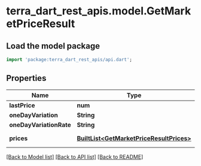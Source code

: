 # terra_dart_rest_apis.model.GetMarketPriceResult

## Load the model package
```dart
import 'package:terra_dart_rest_apis/api.dart';
```

## Properties
Name | Type | Description | Notes
------------ | ------------- | ------------- | -------------
**lastPrice** | **num** |  | 
**oneDayVariation** | **String** |  | 
**oneDayVariationRate** | **String** |  | 
**prices** | [**BuiltList&lt;GetMarketPriceResultPrices&gt;**](GetMarketPriceResultPrices.md) | Price history | 

[[Back to Model list]](../README.md#documentation-for-models) [[Back to API list]](../README.md#documentation-for-api-endpoints) [[Back to README]](../README.md)


